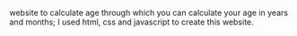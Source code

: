 website to calculate age through which you can calculate your age in years and months; I used html, css and javascript to create this website.

